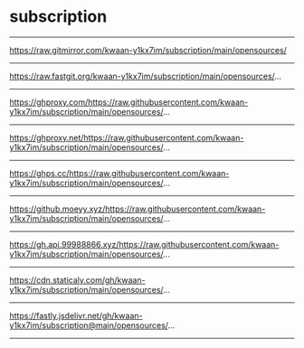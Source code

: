 # subscription #
***  ***  ***  ***  ***  ***  ***
https://raw.gitmirror.com/kwaan-y1kx7im/subscription/main/opensources/
***  ***  ***  ***  ***  ***  ***
https://raw.fastgit.org/kwaan-y1kx7im/subscription/main/opensources/...
***  ***  ***  ***  ***  ***  ***
https://ghproxy.com/https://raw.githubusercontent.com/kwaan-y1kx7im/subscription/main/opensources/...
***  ***  ***  ***  ***  ***  ***
https://ghproxy.net/https://raw.githubusercontent.com/kwaan-y1kx7im/subscription/main/opensources/...
***  ***  ***  ***  ***  ***  ***
https://ghps.cc/https://raw.githubusercontent.com/kwaan-y1kx7im/subscription/main/opensources/...
***  ***  ***  ***  ***  ***  ***
https://github.moeyy.xyz/https://raw.githubusercontent.com/kwaan-y1kx7im/subscription/main/opensources/...
***  ***  ***  ***  ***  ***  ***
https://gh.api.99988866.xyz/https://raw.githubusercontent.com/kwaan-y1kx7im/subscription/main/opensources/...
***  ***  ***  ***  ***  ***  ***
https://cdn.staticaly.com/gh/kwaan-y1kx7im/subscription/main/opensources/...
***  ***  ***  ***  ***  ***  ***
https://fastly.jsdelivr.net/gh/kwaan-y1kx7im/subscription@main/opensources/...
***  ***  ***  ***  ***  ***  ***
